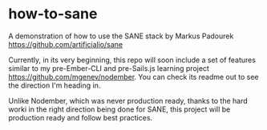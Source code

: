 how-to-sane
===========

A demonstration of how to use the SANE stack by Markus Padourek https://github.com/artificialio/sane

Currently, in its very beginning, this repo will soon include a set of features similar to my pre-Ember-CLI and pre-Sails.js learning project https://github.com/mgenev/nodember. You can check its readme out to see the direction I'm heading in.

Unlike Nodember, which was never production ready, thanks to the hard worki in the right direction being done for SANE, this project will be production ready and follow best practices.
